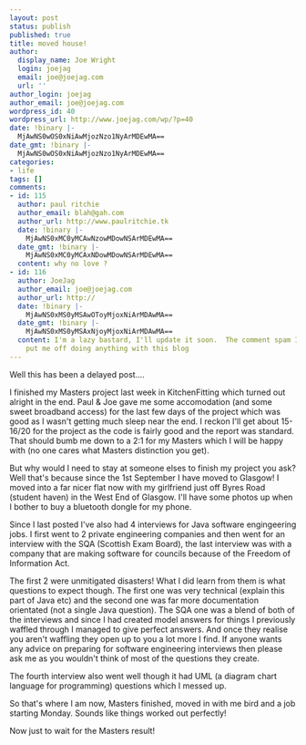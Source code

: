 ```yaml
---
layout: post
status: publish
published: true
title: moved house!
author:
  display_name: Joe Wright
  login: joejag
  email: joe@joejag.com
  url: ''
author_login: joejag
author_email: joe@joejag.com
wordpress_id: 40
wordpress_url: http://www.joejag.com/wp/?p=40
date: !binary |-
  MjAwNS0wOS0xNiAwMjozNzo1NyArMDEwMA==
date_gmt: !binary |-
  MjAwNS0wOS0xNiAwMjozNzo1NyArMDEwMA==
categories:
- life
tags: []
comments:
- id: 115
  author: paul ritchie
  author_email: blah@gah.com
  author_url: http://www.paulritchie.tk
  date: !binary |-
    MjAwNS0xMC0yMCAwNzowMDowNSArMDEwMA==
  date_gmt: !binary |-
    MjAwNS0xMC0yMCAxNDowMDowNSArMDEwMA==
  content: why no love ?
- id: 116
  author: JoeJag
  author_email: joe@joejag.com
  author_url: http://
  date: !binary |-
    MjAwNS0xMS0yMSAwOToyMjoxNiArMDAwMA==
  date_gmt: !binary |-
    MjAwNS0xMS0yMSAxNjoyMjoxNiArMDAwMA==
  content: I'm a lazy bastard, I'll update it soon.  The comment spam I'm receiving
    put me off doing anything with this blog
---
```

<p>Well this has been a delayed post....</p>
<p>I finished my Masters project last week in KitchenFitting which turned out alright in the end.  Paul & Joe gave me some accomodation (and some sweet broadband access) for the last few days of the project which was good as I wasn't getting much sleep near the end.  I reckon I'll get about 15-16/20 for the project as the code is fairly good and the report was standard.  That should bumb me down to a 2:1 for my Masters which I will be happy with (no one cares what Masters distinction you get).</p>
<p>But why would I need to stay at someone elses to finish my project you ask?  Well that's because since the 1st September I have moved to Glasgow!  I moved into a far nicer flat now with my girlfriend just off Byres Road (student haven) in the West End of Glasgow.  I'll have some photos up when I bother to buy a bluetooth dongle for my phone.</p>
<p>Since I last posted I've also had 4 interviews for Java software engingeering jobs.  I first went to 2 private engineering companies and then went for an interview with the SQA (Scottish Exam Board), the last interview was with a company that are making software for councils because of the Freedom of Information Act.</p>
<p>The first 2 were unmitigated disasters!  What I did learn from them is what questions to expect though.  The first one was very technical (explain this part of Java etc) and the second one was far more documentation orientated (not a single Java question).  The SQA one was a blend of both of the interviews and since I had created model answers for things I previously waffled through I managed to give perfect answers.  And once they realise you aren't waffling they open up to you a lot more I find.  If anyone wants any advice on preparing for software engineering interviews then please ask me as you wouldn't think of most of the questions they create.</p>
<p>The fourth interview also went well though it had UML (a diagram chart language for programming) questions which I messed up.  </p>
<p>So that's where I am now, Masters finished, moved in with me bird and a job starting Monday.  Sounds like things worked out perfectly!</p>
<p>Now just to wait for the Masters result!</p>
